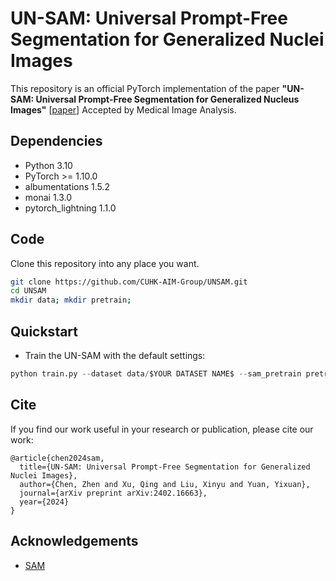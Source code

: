 # UN-SAM: Universal Prompt-Free Segmentation for Generalized Nuclei Images
This repository is an official PyTorch implementation of the paper **"UN-SAM: Universal Prompt-Free Segmentation for Generalized Nucleus Images"** [[paper]()] Accepted by Medical Image Analysis.

## Dependencies
* Python 3.10
* PyTorch >= 1.10.0
* albumentations 1.5.2
* monai 1.3.0
* pytorch_lightning 1.1.0


## Code
Clone this repository into any place you want.
```bash
git clone https://github.com/CUHK-AIM-Group/UNSAM.git
cd UNSAM
mkdir data; mkdir pretrain;
```
## Quickstart 
* Train the UN-SAM with the default settings:
```python
python train.py --dataset data/$YOUR DATASET NAME$ --sam_pretrain pretrain/$SAM CHECKPOINT$
```

## Cite
If you find our work useful in your research or publication, please cite our work:
```
@article{chen2024sam,
  title={UN-SAM: Universal Prompt-Free Segmentation for Generalized Nuclei Images},
  author={Chen, Zhen and Xu, Qing and Liu, Xinyu and Yuan, Yixuan},
  journal={arXiv preprint arXiv:2402.16663},
  year={2024}
}
```


## Acknowledgements
* [SAM](https://github.com/facebookresearch/segment-anything)
